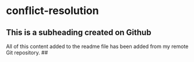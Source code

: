 # conflict-resolution

## This is a subheading created on Github

All of this content added to the readme file has been added from my remote Git repository. ##

